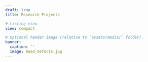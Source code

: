 ```yaml
---
draft: true
title: Research Projects

# Listing view
view: compact

# Optional header image (relative to `assets/media/` folder).
banner:
  caption: ''
  image: bead_defects.jpg
---
```


